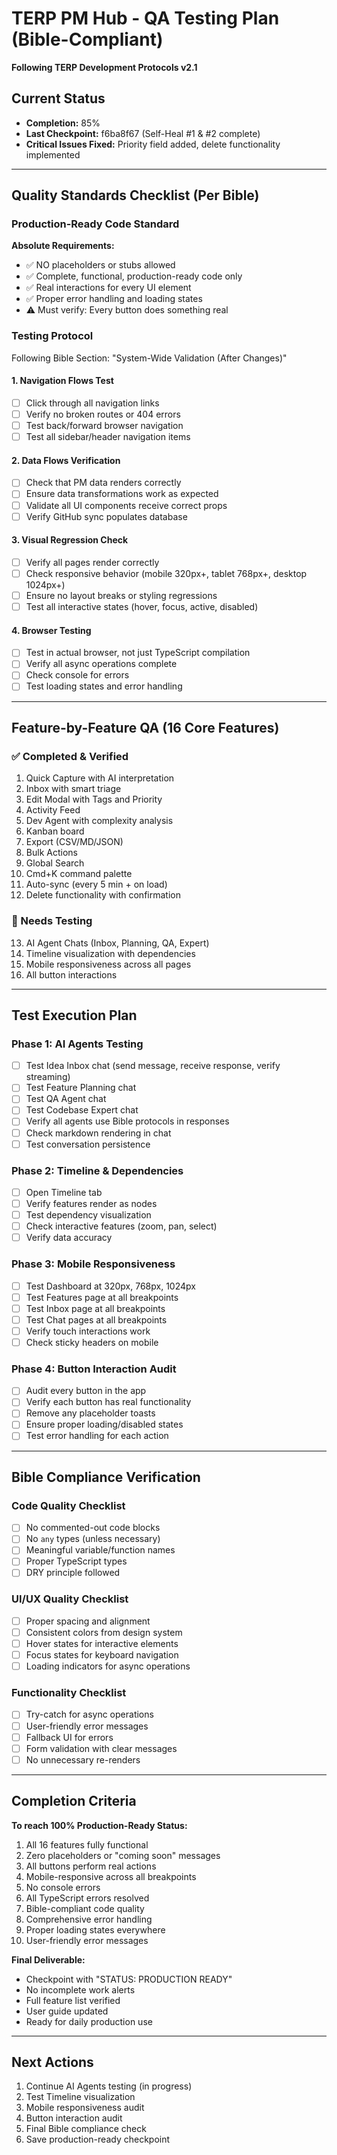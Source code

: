 # TERP PM Hub - QA Testing Plan (Bible-Compliant)

**Following TERP Development Protocols v2.1**

## Current Status
- **Completion:** 85%
- **Last Checkpoint:** f6ba8f67 (Self-Heal #1 & #2 complete)
- **Critical Issues Fixed:** Priority field added, delete functionality implemented

---

## Quality Standards Checklist (Per Bible)

### Production-Ready Code Standard

**Absolute Requirements:**
- ✅ NO placeholders or stubs allowed
- ✅ Complete, functional, production-ready code only
- ✅ Real interactions for every UI element
- ✅ Proper error handling and loading states
- ⚠️ Must verify: Every button does something real

### Testing Protocol

Following Bible Section: "System-Wide Validation (After Changes)"

#### 1. Navigation Flows Test
- [ ] Click through all navigation links
- [ ] Verify no broken routes or 404 errors
- [ ] Test back/forward browser navigation
- [ ] Test all sidebar/header navigation items

#### 2. Data Flows Verification
- [ ] Check that PM data renders correctly
- [ ] Ensure data transformations work as expected
- [ ] Validate all UI components receive correct props
- [ ] Verify GitHub sync populates database

#### 3. Visual Regression Check
- [ ] Verify all pages render correctly
- [ ] Check responsive behavior (mobile 320px+, tablet 768px+, desktop 1024px+)
- [ ] Ensure no layout breaks or styling regressions
- [ ] Test all interactive states (hover, focus, active, disabled)

#### 4. Browser Testing
- [ ] Test in actual browser, not just TypeScript compilation
- [ ] Verify all async operations complete
- [ ] Check console for errors
- [ ] Test loading states and error handling

---

## Feature-by-Feature QA (16 Core Features)

### ✅ Completed & Verified
1. Quick Capture with AI interpretation
2. Inbox with smart triage
3. Edit Modal with Tags and Priority
4. Activity Feed
5. Dev Agent with complexity analysis
6. Kanban board
7. Export (CSV/MD/JSON)
8. Bulk Actions
9. Global Search
10. Cmd+K command palette
11. Auto-sync (every 5 min + on load)
12. Delete functionality with confirmation

### 🔧 Needs Testing
13. AI Agent Chats (Inbox, Planning, QA, Expert)
14. Timeline visualization with dependencies
15. Mobile responsiveness across all pages
16. All button interactions

---

## Test Execution Plan

### Phase 1: AI Agents Testing
- [ ] Test Idea Inbox chat (send message, receive response, verify streaming)
- [ ] Test Feature Planning chat
- [ ] Test QA Agent chat
- [ ] Test Codebase Expert chat
- [ ] Verify all agents use Bible protocols in responses
- [ ] Check markdown rendering in chat
- [ ] Test conversation persistence

### Phase 2: Timeline & Dependencies
- [ ] Open Timeline tab
- [ ] Verify features render as nodes
- [ ] Test dependency visualization
- [ ] Check interactive features (zoom, pan, select)
- [ ] Verify data accuracy

### Phase 3: Mobile Responsiveness
- [ ] Test Dashboard at 320px, 768px, 1024px
- [ ] Test Features page at all breakpoints
- [ ] Test Inbox page at all breakpoints
- [ ] Test Chat pages at all breakpoints
- [ ] Verify touch interactions work
- [ ] Check sticky headers on mobile

### Phase 4: Button Interaction Audit
- [ ] Audit every button in the app
- [ ] Verify each button has real functionality
- [ ] Remove any placeholder toasts
- [ ] Ensure proper loading/disabled states
- [ ] Test error handling for each action

---

## Bible Compliance Verification

### Code Quality Checklist
- [ ] No commented-out code blocks
- [ ] No `any` types (unless necessary)
- [ ] Meaningful variable/function names
- [ ] Proper TypeScript types
- [ ] DRY principle followed

### UI/UX Quality Checklist
- [ ] Proper spacing and alignment
- [ ] Consistent colors from design system
- [ ] Hover states for interactive elements
- [ ] Focus states for keyboard navigation
- [ ] Loading indicators for async operations

### Functionality Checklist
- [ ] Try-catch for async operations
- [ ] User-friendly error messages
- [ ] Fallback UI for errors
- [ ] Form validation with clear messages
- [ ] No unnecessary re-renders

---

## Completion Criteria

**To reach 100% Production-Ready Status:**

1. All 16 features fully functional
2. Zero placeholders or "coming soon" messages
3. All buttons perform real actions
4. Mobile-responsive across all breakpoints
5. No console errors
6. All TypeScript errors resolved
7. Bible-compliant code quality
8. Comprehensive error handling
9. Proper loading states everywhere
10. User-friendly error messages

**Final Deliverable:**
- Checkpoint with "STATUS: PRODUCTION READY"
- No incomplete work alerts
- Full feature list verified
- User guide updated
- Ready for daily production use

---

## Next Actions

1. Continue AI Agents testing (in progress)
2. Test Timeline visualization
3. Mobile responsiveness audit
4. Button interaction audit
5. Final Bible compliance check
6. Save production-ready checkpoint
